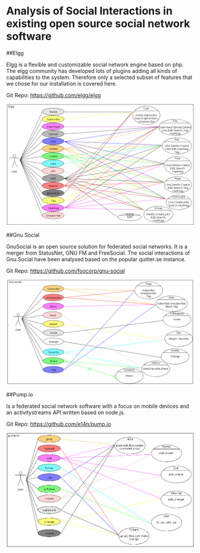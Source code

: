 # Analysis of Social Interactions in existing open source social network software

##Elgg

Elgg is a flexible and customizable social network engine based on php. The elgg community has developed lots of plugins adding all kinds of capabilities to the system. Therefore only a selected subset of features that we chose for our installation is covered here.

Git Repo: https://github.com/elgg/elgg

![Social Interactions Elgg](https://github.com/bgoeschi/social-interactions/blob/master/elgg.png)

##Gnu Social

GnuSocial is an open source solution for federated social networks. It is a merger from StatusNet, GNU FM and FreeSocial. The social interactions of Gnu.Social have been analysed based on the popular quitter.se instance.

Git Repo: https://github.com/foocorp/gnu-social

![Social Interactions Elgg](https://github.com/bgoeschi/social-interactions/blob/master/gnusocial.png)

##Pump.io

Is a federated social network software with a focus on mobile devices and an activitystreams API written based on node.js.

Git Repo: https://github.com/e14n/pump.io

![Social Interactions Elgg](https://github.com/bgoeschi/social-interactions/blob/master/pumpio.png)
